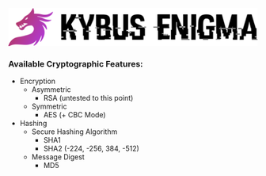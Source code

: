 ![Kybus Enigma](docs/logo.svg)

### Available Cryptographic Features:
- Encryption
  - Asymmetric
    - RSA (untested to this point)
  - Symmetric
    - AES (+ CBC Mode)
- Hashing
  - Secure Hashing Algorithm
    - SHA1
    - SHA2 (-224, -256, 384, -512)
  - Message Digest
    - MD5
